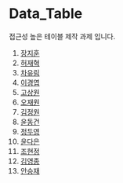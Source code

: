 # Data_Table
접근성 높은 테이블 제작 과제 입니다. 

01. <a href="01_jihoon/README.md">장지훈</a>
02. <a href="02_Jaehyuk/README.md">허재혁</a>
03. <a href="03_yourim/README.md">차유림</a>
04. <a href="04_kyungyup/README.md">이경엽</a>
05. <a href="05_sangwon/README.md">고상원</a>
06. <a href="06_Jaewon/README.md">오재원</a>
07. <a href="07_jeongwon/README.md">김정원</a>
08. <a href="08_donggun/README.md">윤동건</a>
09. <a href="09_dooyeong/README.md">정두영</a>
10. <a href="10_daeun/README.md">윤다은</a>
11. <a href="11_hyunjung/README.md">조현정</a>
12. <a href="12_yeongjong/README.md">김영종</a>
13. <a href="13_seungjae/README.md">안승재</a>
